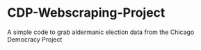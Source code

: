 # CDP-Webscraping-Project
A simple code to grab aldermanic election data from the Chicago Democracy Project
